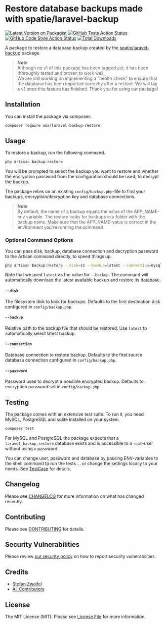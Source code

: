 # Restore database backups made with spatie/laravel-backup

[![Latest Version on Packagist](https://img.shields.io/packagist/v/wnx/laravel-backup-restore.svg?style=flat-square)](https://packagist.org/packages/wnx/laravel-backup-restore)
[![GitHub Tests Action Status](https://img.shields.io/github/actions/workflow/status/stefanzweifel/laravel-backup-restore/run-tests.yml?branch=main&label=tests&style=flat-square)](https://github.com/stefanzweifel/laravel-backup-restore/actions?query=workflow%3Arun-tests+branch%3Amain)
[![GitHub Code Style Action Status](https://img.shields.io/github/actions/workflow/status/stefanzweifel/laravel-backup-restore/fix-php-code-style-issues.yml?branch=main&label=code%20style&style=flat-square)](https://github.com/stefanzweifel/laravel-backup-restore/actions?query=workflow%3A"Fix+PHP+code+style+issues"+branch%3Amain)
[![Total Downloads](https://img.shields.io/packagist/dt/wnx/laravel-backup-restore.svg?style=flat-square)](https://packagist.org/packages/wnx/laravel-backup-restore)

A package to restore a database backup created by the [spatie/laravel-backup](https://github.com/spatie/laravel-backup) package.

> **Note**   
> Although no v1 of this package has been tagged yet, it has been thoroughly tested and proven to work well.   
> We are still working on implementing a "health check" to ensure that the database has been imported correctly after a restore. We will tag a v1 once this feature has finished.
> Thank you for using our package!

## Installation

You can install the package via composer:

```bash
composer require wnx/laravel-backup-restore
```

## Usage

To restore a backup, run the following command.

```bash
php artisan backup:restore
```

You will be prompted to select the backup you want to restore and whether the encryption password from the configuration should be used, to decrypt the backup.

The package relies on an existing `config/backup.php`-file to find your backups, encryption/decryption key and database connections.

> **Note**   
> By default, the name of a backup equals the value of the APP_NAME-env variable. The restore looks for backups in a folder with the backup name. Make sure that the APP_NAME-value is correct in the environment you're running the command. 

### Optional Command Options

You can pass disk, backup, database connection and decryption password to the Artisan command directly, to speed things up.

```bash
php artisan backup:restore --disk=s3 --backup=latest --connection=mysql --password=my-secret-password
```

Note that we used `latest` as the value for `--backup`. The command will automatically download the latest available backup and restore its database.

#### `--disk`
The filesystem disk to look for backups. Defaults to the first destination disk configured in `config/backup.php`.

#### `--backup`
Relative path to the backup file that should be restored.
Use `latest` to automatically select latest backup.

#### `--connection`
Database connection to restore backup. Defaults to the first source database connection configured in `config/backup.php`.

#### `--password`
Password used to decrypt a possible encrypted backup. Defaults to encryption password set in `config/backup.php`.

## Testing

The package comes with an extensive test suite.
To run it, you need MySQL, PostgreSQL and sqlite installed on your system.

```bash
composer test
```

For MySQL and PostgreSQL the package expects that a `laravel_backup_restore` database exists and is accessible to a `root`-user without using a password.

You can change user, password and database by passing ENV-variables to the shell command tp run the tests … or change the settings locally to your needs. See [TestCase](https://github.com/stefanzweifel/laravel-backup-restore/blob/main/tests/TestCase.php) for details.

## Changelog

Please see [CHANGELOG](CHANGELOG.md) for more information on what has changed recently.

## Contributing

Please see [CONTRIBUTING](CONTRIBUTING.md) for details.

## Security Vulnerabilities

Please review [our security policy](../../security/policy) on how to report security vulnerabilities.

## Credits

- [Stefan Zweifel](https://github.com/stefanzweifel)
- [All Contributors](../../contributors)

## License

The MIT License (MIT). Please see [License File](LICENSE.md) for more information.
